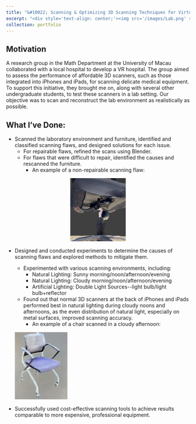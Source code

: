 ```yaml
---
title: "&#10022; Scanning & Optimizing 3D Scanning Techniques for Virtual Reality Lab Reconstruction"
excerpt: "<div style='text-align: center;'><img src='/images/Lab.png' style='width: 90%; height: auto;'></div>"
collection: portfolio
---
```


Motivation
------
A research group in the Math Department at the University of Macau collaborated with a local hospital to develop a VR hospital. The group aimed to assess the performance of affordable 3D scanners, such as those integrated into iPhones and iPads, for scanning delicate medical equipment. To support this initiative, they brought me on, along with several other undergraduate students, to test these scanners in a lab setting. Our objective was to scan and reconstruct the lab environment as realistically as possible.

What I’ve Done:
------
* Scanned the laboratory environment and furniture, identified and classified scanning flaws, and designed solutions for each issue.
  * For repairable flaws, refined the scans using Blender.
  * For flaws that were difficult to repair, identified the causes and rescanned the furniture.
    * An example of a non-repairable scanning flaw:
<div style="text-align: center;">
  <img src='/images/Scan_flaw.png' style="width: 30%; height: auto;">
</div>

* Designed and conducted experiments to determine the causes of scanning flaws and explored methods to mitigate them.
  * Experimented with various scanning environments, including:
     * Natural Lighting: Sunny morning/noon/afternoon/evening
     * Natural Lighting: Cloudy morning/noon/afternoon/evening
     * Artificial Lighting: Double Light Sources--light bulb/light bulb+reflector
  * Found out that normal 3D scanners at the back of iPhones and iPads performed best in natural lighting during cloudy noons and afternoons, as the even distribution of natural light, especially on metal surfaces, improved scanning accuracy.
    * An example of a chair scanned in a cloudy afternoon:
    <div style="text-align: center;">
  <img src='/images/Chair.png' style="width: 30%; height: auto;"></div>

* Successfully used cost-effective scanning tools to achieve results comparable to more expensive, professional equipment.

